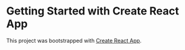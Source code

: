 # Getting Started with Create React App

This project was bootstrapped with
[Create React App](https://github.com/facebook/create-react-app).
